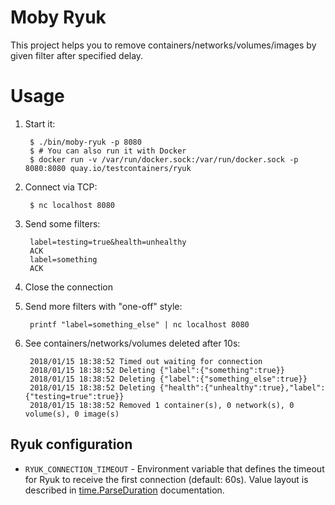 # Moby Ryuk

This project helps you to remove containers/networks/volumes/images by given filter after specified delay.

# Usage

1. Start it:

        $ ./bin/moby-ryuk -p 8080
        $ # You can also run it with Docker
        $ docker run -v /var/run/docker.sock:/var/run/docker.sock -p 8080:8080 quay.io/testcontainers/ryuk

1. Connect via TCP:

        $ nc localhost 8080

1. Send some filters:

        label=testing=true&health=unhealthy
        ACK
        label=something
        ACK

1. Close the connection

1. Send more filters with "one-off" style:

        printf "label=something_else" | nc localhost 8080

1. See containers/networks/volumes deleted after 10s:

        2018/01/15 18:38:52 Timed out waiting for connection
        2018/01/15 18:38:52 Deleting {"label":{"something":true}}
        2018/01/15 18:38:52 Deleting {"label":{"something_else":true}}
        2018/01/15 18:38:52 Deleting {"health":{"unhealthy":true},"label":{"testing=true":true}}
        2018/01/15 18:38:52 Removed 1 container(s), 0 network(s), 0 volume(s), 0 image(s)

## Ryuk configuration

- `RYUK_CONNECTION_TIMEOUT` - Environment variable that defines the timeout for Ryuk to receive the first connection (default: 60s). Value layout is described in [time.ParseDuration](https://golang.org/pkg/time/#ParseDuration) documentation.
